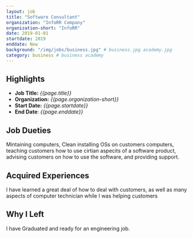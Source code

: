 ```yaml
---
layout: job
title: "Software Consultant"
organization: "InfoRR Company"
organization-short: "InfoRR"
date: 2019-01-01
startdate: 2019
enddate: Now
background: "/img/jobs/business.jpg" # business.jpg academy.jpg
category: business # business academy
---
```


## Highlights

- **Job Title:** _{{page.title}}_
- **Organization:** _{{page.organization-short}}_
- **Start Date:** _{{page.startdate}}_
- **End Date**: _{{page.enddate}}_

## Job Dueties

Mintaining computers, Clean installing OSs on customers computers, teaching customers how to use cirtian aspecits of a software product, advising customers on how to use the software, and providing support.

## Acquired Experiences

I have learned a great deal of how to deal with customers, as well as many aspects of computer technician while I was helping customers

## Why I Left

I have Graduated and ready for an engineering job.
